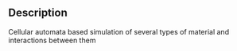 ## Description
Cellular automata based simulation of several types of material and interactions between them
